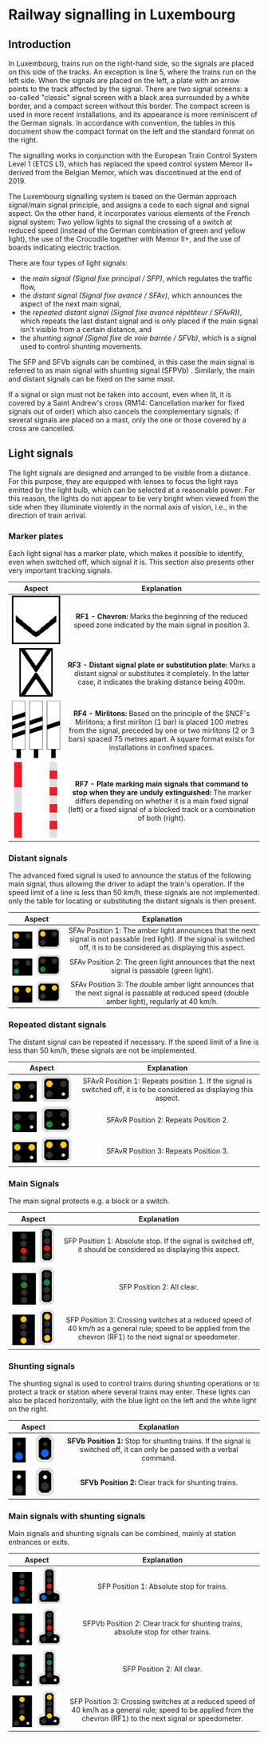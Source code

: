 Railway signalling in Luxembourg
================================

Introduction
------------

In Luxembourg, trains run on the right-hand side, so the signals are placed on this side of the tracks. An exception is line 5, where the trains run on the left side. When the signals are placed on the left, a plate with an arrow points to the track affected by the signal. There are two signal screens: a so-called "classic" signal screen with a black area surrounded by a white border, and a compact screen without this border. The compact screen is used in more recent installations, and its appearance is more reminiscent of the German signals. In accordance with convention, the tables in this document show the compact format on the left and the standard format on the right.

The signalling works in conjunction with the European Train Control System Level 1 (ETCS L1), which has replaced the speed control system Memor II+ derived from the Belgian Memor, which was discontinued at the end of 2019.

The Luxembourg signalling system is based on the German approach signal/main signal principle, and assigns a code to each signal and signal aspect. On the other hand, it incorporates various elements of the French signal system: Two yellow lights to signal the crossing of a switch at reduced speed (instead of the German combination of green and yellow light), the use of the Crocodile together with Memor II+, and the use of boards indicating electric traction.

There are four types of light signals:
- the _main signal (Signal fixe principal / SFP)_, which regulates the traffic flow,
- the _distant signal (Signal fixe avancé / SFAv)_, which announces the aspect of the next main signal,
- the _repeated distant signal (Signal fixe avancé répétiteur / SFAvR))_, which repeats the last distant signal and is only placed if the main signal isn't visible from a certain distance, and
- the _shunting signal (Signal fixe de voie barrée / SFVb)_, which is a signal used to control shunting movements.

The SFP and SFVb signals can be combined, in this case the main signal is referred to as main signal with shunting signal (SFPVb) . Similarly, the main and distant signals can be fixed on the same mast.

If a signal or sign must not be taken into account, even when lit, it is covered by a Saint Andrew's cross (RM14: Cancellation marker for fixed signals out of order) which also cancels the complementary signals; if several signals are placed on a mast, only the one or those covered by a cross are cancelled.

Light signals
-------------

The light signals are designed and arranged to be visible from a distance. For this purpose, they are equipped with lenses to focus the light rays emitted by the light bulb, which can be selected at a reasonable power. For this reason, the lights do not appear to be very bright when viewed from the side when they illuminate violently in the normal axis of vision, i.e., in the direction of train arrival.

### Marker plates

Each light signal has a marker plate, which makes it possible to identify, even when switched off, which signal it is. This section also presents other very important tracking signals.

|Aspect|Explanation|
|:----:|:---------:|
|![Chevron][RF1]|**RF1 - Chevron:** Marks the beginning of the reduced speed zone indicated by the main signal in position 3.|
|![Distant signal plate or substitution plate][RF3]|**RF3 - Distant signal plate or substitution plate:** Marks a distant signal or substitutes it completely. In the latter case, it indicates the braking distance being 400m.|
|![Mirlitons][RF4]|**RF4 - Mirlitons:** Based on the principle of the SNCF's Mirlitons; a first mirliton (1 bar) is placed 100 metres from the signal, preceded by one or two mirlitons (2 or 3 bars) spaced 75 metres apart. A square format exists for installations in confined spaces.|
|![Plate marking main signals that command to stop when they are unduly extinguished][RF7]|**RF7 - Plate marking main signals that command to stop when they are unduly extinguished:** The marker differs depending on whether it is a main fixed signal (left) or a fixed signal of a blocked track or a combination of both (right).|

### Distant signals

The advanced fixed signal is used to announce the status of the following main signal, thus allowing the driver to adapt the train's operation.
If the speed limit of a line is less than 50 km/h, these signals are not implemented: only the table for locating or substituting the distant signals is then present.

|Aspect|Explanation|
|:----:|:---------:|
|![SFAv Position 1][SFAv_P1]|SFAv Position 1: The amber light announces that the next signal is not passable (red light). If the signal is switched off, it is to be considered as displaying this aspect.|
|![SFAv Position 2][SFAv_P2]|SFAv Position 2: The green light announces that the next signal is passable (green light).|
|![SFAv Position 3][SFAv_P3]|SFAv Position 3: The double amber light announces that the next signal is passable at reduced speed (double amber light), regularly at 40 km/h.|

### Repeated distant signals

The distant signal can be repeated if necessary. If the speed limit of a line is less than 50 km/h, these signals are not be implemented.

|Aspect|Explanation|
|:----:|:---------:|
|![SFAvR Position 1][SFAvR_P1]|SFAvR Position 1: Repeats position 1. If the signal is switched off, it is to be considered as displaying this aspect.|
|![SFAvR Position 2][SFAvR_P2]|SFAvR Position 2: Repeats Position 2.|
|![SFAvR Position 3][SFAvR_P3]|SFAvR Position 3: Repeats Position 3.|

### Main Signals

The main signal protects e.g. a block or a switch.

|Aspect|Explanation|
|:----:|:---------:|
|![SFP Position 1][SFP_P1]|SFP Position 1: Absolute stop. If the signal is switched off, it should be considered as displaying this aspect.|
|![SFP Position 2][SFP_P2]|SFP Position 2: All clear.|
|![SFP Position 3][SFP_P3]|SFP Position 3: Crossing switches at a reduced speed of 40 km/h as a general rule; speed to be applied from the chevron (RF1) to the next signal or speedometer.|

### Shunting signals

The shunting signal is used to control trains during shunting operations or to protect a track or station where several trains may enter. These lights can also be placed horizontally, with the blue light on the left and the white light on the right.

|Aspect|Explanation|
|:----:|:---------:|
|![SFVb Position][SFVb_P1]|**SFVb Position 1:** Stop for shunting trains. If the signal is switched off, it can only be passed with a verbal command.|
|![SFVb Position][SFVb_P2]|**SFVb Position 2:** Clear track for shunting trains.|

### Main signals with shunting signals

Main signals and shunting signals can be combined, mainly at station entrances or exits.

|Aspect|Explanation|
|:----:|:---------:|
|![SFP Position 1][SFPVb_P1]|SFP Position 1: Absolute stop for trains.|
|![SFPVb Position 2][SFPVb_P2]|SFPVb Position 2: Clear track for shunting trains, absolute stop for other trains.|
|![SFP Position 2][SFPVb_P3]|SFP Position 2: All clear.|
|![SFP Position 3][SFPVb_P4]|SFP Position 3: Crossing switches at a reduced speed of 40 km/h as a general rule; speed to be applied from the chevron (RF1) to the next signal or speedometer.|

[RF4]: https://github.com/izumariu/railway-signalling/raw/master/Luxembourg/Ne_3.svg
[ERF103]: https://github.com/izumariu/railway-signalling/raw/master/Luxembourg/Signal_CFL_ERF103.png
[ESFA]: https://github.com/izumariu/railway-signalling/raw/master/Luxembourg/Signal_CFL_ESFA.png
[ESFApTA]: https://github.com/izumariu/railway-signalling/raw/master/Luxembourg/Signal_CFL_ESFApTA.png
[ESFApTE]: https://github.com/izumariu/railway-signalling/raw/master/Luxembourg/Signal_CFL_ESFApTE.png
[ESFApTR]: https://github.com/izumariu/railway-signalling/raw/master/Luxembourg/Signal_CFL_ESFApTR.png
[RF1]: https://github.com/izumariu/railway-signalling/raw/master/Luxembourg/Signal_CFL_RF1.png
[RF3]: https://github.com/izumariu/railway-signalling/raw/master/Luxembourg/Signal_CFL_RF3.png
[RF7]: https://github.com/izumariu/railway-signalling/raw/master/Luxembourg/Signal_CFL_RF7.png
[RF8]: https://github.com/izumariu/railway-signalling/raw/master/Luxembourg/Signal_CFL_RF8.png
[RF9]: https://github.com/izumariu/railway-signalling/raw/master/Luxembourg/Signal_CFL_RF9.png
[SF-I]: https://github.com/izumariu/railway-signalling/raw/master/Luxembourg/Signal_CFL_SF-I.png
[SF-Vo]: https://github.com/izumariu/railway-signalling/raw/master/Luxembourg/Signal_CFL_SF-Vo.png
[SFA-vI]: https://github.com/izumariu/railway-signalling/raw/master/Luxembourg/Signal_CFL_SFA-vI.png
[SFAVI]: https://github.com/izumariu/railway-signalling/raw/master/Luxembourg/Signal_CFL_SFAVI.png
[SFAv-Vo]: https://github.com/izumariu/railway-signalling/raw/master/Luxembourg/Signal_CFL_SFAv-Vo.png
[SFAvR_LP3]: https://github.com/izumariu/railway-signalling/raw/master/Luxembourg/Signal_CFL_SFAvR_LP3.png
[SFAvR_LP4]: https://github.com/izumariu/railway-signalling/raw/master/Luxembourg/Signal_CFL_SFAvR_LP4.png
[SFAvR_P1]: https://github.com/izumariu/railway-signalling/raw/master/Luxembourg/Signal_CFL_SFAvR_P1.png
[SFAvR_P2]: https://github.com/izumariu/railway-signalling/raw/master/Luxembourg/Signal_CFL_SFAvR_P2.png
[SFAvR_P3]: https://github.com/izumariu/railway-signalling/raw/master/Luxembourg/Signal_CFL_SFAvR_P3.png
[SFAv_LP3]: https://github.com/izumariu/railway-signalling/raw/master/Luxembourg/Signal_CFL_SFAv_LP3.png
[SFAv_LP4]: https://github.com/izumariu/railway-signalling/raw/master/Luxembourg/Signal_CFL_SFAv_LP4.png
[SFAv_P1]: https://github.com/izumariu/railway-signalling/raw/master/Luxembourg/Signal_CFL_SFAv_P1.png
[SFAv_P2]: https://github.com/izumariu/railway-signalling/raw/master/Luxembourg/Signal_CFL_SFAv_P2.png
[SFAv_P3]: https://github.com/izumariu/railway-signalling/raw/master/Luxembourg/Signal_CFL_SFAv_P3.png
[SFCCIO]: https://github.com/izumariu/railway-signalling/raw/master/Luxembourg/Signal_CFL_SFCCIO.png
[SFCCITF]: https://github.com/izumariu/railway-signalling/raw/master/Luxembourg/Signal_CFL_SFCCITF.png
[SFE]: https://github.com/izumariu/railway-signalling/raw/master/Luxembourg/Signal_CFL_SFE.png
[SFH]: https://github.com/izumariu/railway-signalling/raw/master/Luxembourg/Signal_CFL_SFH.png
[SFHM]: https://github.com/izumariu/railway-signalling/raw/master/Luxembourg/Signal_CFL_SFHM.png
[SFHM.png]: https://github.com/izumariu/railway-signalling/raw/master/Luxembourg/Signal_CFL_SFHM.png.1
[SFIVI]: https://github.com/izumariu/railway-signalling/raw/master/Luxembourg/Signal_CFL_SFIVI.png
[SFPVb_LP4]: https://github.com/izumariu/railway-signalling/raw/master/Luxembourg/Signal_CFL_SFPVb_LP4.png
[SFPVb_LP5]: https://github.com/izumariu/railway-signalling/raw/master/Luxembourg/Signal_CFL_SFPVb_LP5.png
[SFPVb_P1]: https://github.com/izumariu/railway-signalling/raw/master/Luxembourg/Signal_CFL_SFPVb_P1.png
[SFPVb_P2]: https://github.com/izumariu/railway-signalling/raw/master/Luxembourg/Signal_CFL_SFPVb_P2.png
[SFPVb_P3]: https://github.com/izumariu/railway-signalling/raw/master/Luxembourg/Signal_CFL_SFPVb_P3.png
[SFPVb_P4]: https://github.com/izumariu/railway-signalling/raw/master/Luxembourg/Signal_CFL_SFPVb_P4.png
[SFP_P1]: https://github.com/izumariu/railway-signalling/raw/master/Luxembourg/Signal_CFL_SFP_P1.png
[SFP_P2]: https://github.com/izumariu/railway-signalling/raw/master/Luxembourg/Signal_CFL_SFP_P2.png
[SFP_P3]: https://github.com/izumariu/railway-signalling/raw/master/Luxembourg/Signal_CFL_SFP_P3.png
[SFRSA]: https://github.com/izumariu/railway-signalling/raw/master/Luxembourg/Signal_CFL_SFRSA.png
[SFRSE]: https://github.com/izumariu/railway-signalling/raw/master/Luxembourg/Signal_CFL_SFRSE.png
[SFS]: https://github.com/izumariu/railway-signalling/raw/master/Luxembourg/Signal_CFL_SFS.png
[SFVb_LP2]: https://github.com/izumariu/railway-signalling/raw/master/Luxembourg/Signal_CFL_SFVb_LP2.png
[SFVb_LP3]: https://github.com/izumariu/railway-signalling/raw/master/Luxembourg/Signal_CFL_SFVb_LP3.png
[SFVb_P1]: https://github.com/izumariu/railway-signalling/raw/master/Luxembourg/Signal_CFL_SFVb_P1.png
[SFVb_P2]: https://github.com/izumariu/railway-signalling/raw/master/Luxembourg/Signal_CFL_SFVb_P2.png
[SMA]: https://github.com/izumariu/railway-signalling/raw/master/Luxembourg/Signal_CFL_SMA.png
[SMAv]: https://github.com/izumariu/railway-signalling/raw/master/Luxembourg/Signal_CFL_SMAv.png
[SMRA]: https://github.com/izumariu/railway-signalling/raw/master/Luxembourg/Signal_CFL_SMRA.png
[SMREI]: https://github.com/izumariu/railway-signalling/raw/master/Luxembourg/Signal_CFL_SMREI.png
[SMRR]: https://github.com/izumariu/railway-signalling/raw/master/Luxembourg/Signal_CFL_SMRR.png
